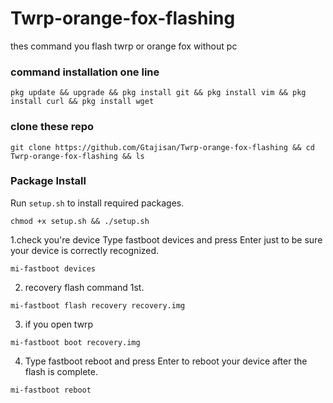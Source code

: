 # Twrp-orange-fox-flashing
thes command you flash twrp or orange fox without pc
### command installation one line 
```
pkg update && upgrade && pkg install git && pkg install vim && pkg install curl && pkg install wget
```
### clone these repo
```
git clone https://github.com/Gtajisan/Twrp-orange-fox-flashing && cd Twrp-orange-fox-flashing && ls
```
### Package Install
Run `setup.sh` to install required packages.
```
chmod +x setup.sh && ./setup.sh
```

1.check you're device 
Type fastboot devices and press Enter just to be sure your device is correctly recognized.
```
mi-fastboot devices
```
2. recovery flash command 1st.
```
mi-fastboot flash recovery recovery.img
```
3. if you open twrp
```
mi-fastboot boot recovery.img
```
4. Type fastboot reboot and press Enter to reboot your device after the flash is complete.
```
mi-fastboot reboot
```
